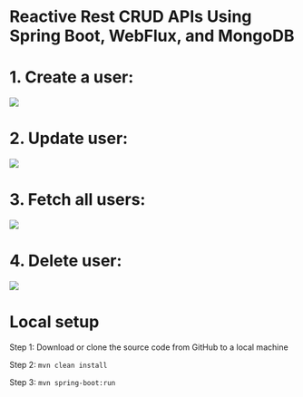 # Reactive Rest CRUD APIs Using Spring Boot, WebFlux, and MongoDB

# 1. Create a user:

<img src="https://1.bp.blogspot.com/-ErZ8v7mThRE/X5xQluD33FI/AAAAAAAAApw/-Avhys12qnEgtKHxxNr3--T5QZZCBalPACLcBGAsYHQ/s1223/post.png">

# 2. Update user:
<img src="https://1.bp.blogspot.com/-GmtFyKhwzz8/X5xQx7mqXKI/AAAAAAAAAp0/ti9oo9JNM3E8f2wMW2-7-uV3obv0EevTQCLcBGAsYHQ/s1227/update.png">

# 3. Fetch all users:
<img src="https://1.bp.blogspot.com/-WrPgC48Pp2c/X5xQ98i8ivI/AAAAAAAAAp8/DscIHZ6S2FUeyj-nnUkEyXTypLuM3GTAQCLcBGAsYHQ/s1221/get.png">

# 4. Delete user:
<img src="https://1.bp.blogspot.com/-E-cBs_xxFBI/X5xRI6wY13I/AAAAAAAAAqE/PD0feyKH4yAd7yiDGe9jlzl-XIrrPAMQgCLcBGAsYHQ/s1229/delete.png">

# Local setup

Step 1: Download or clone the source code from GitHub to a local machine

Step 2:  ```mvn clean install```

Step 3:  ```mvn spring-boot:run```


